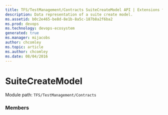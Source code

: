 ```yaml
---
title: TFS/TestManagement/Contracts SuiteCreateModel API | Extensions for Azure DevOps Services
description: Data representation of a suite create model.
ms.assetid: b0c2e465-be8d-8e1b-8a5c-187b8a2f6ba2
ms.prod: devops
ms.technology: devops-ecosystem
generated: true
ms.manager: mijacobs
author: chcomley
ms.topic: article
ms.author: chcomley
ms.date: 08/04/2016
---
```


# SuiteCreateModel

Module path: `TFS/TestManagement/Contracts`


### Members

